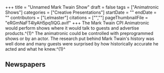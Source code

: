 +++
title = "Unnamed Mark Twain Show"
draft = false
tags = ["Animatronic Shows"]
categories = ["Creative Presentations"]
startDate = ""
endDate = ""
contributors = ["Lelmaster"]
citations = ["",""]
pageThumbnailFile = "eRGmNaFT4IyAH5pq1IQG.avif"
+++
The Mark Twain CPI Animatronic would perform shows where it would talk to guests and advertise products.^(1)^ The animatronic could be controlled with preprogrammed shows or by an actor. The research put behind Mark Twain's history was well done and many guests were surprised by how historically accurate he acted and what he knew.^(1)^

## Newspapers
